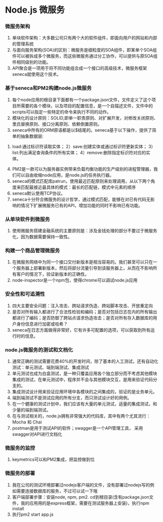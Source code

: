 # Node.js 微服务

### 微服务架构
1. 单块软件架构：大多数公司只有两个大的软件组件，即面向用户的网站和内部的管理系统
2. 与面向服务架构(SOA)的区别：微服务是细粒度的SOA组件，即某单个SOA组件可以被拆成多个微服务，而这些微服务通过分工协作，可以提供与原SOA组件相同级别的功能。
3. API聚合是一项用于将不同功能组合成一个接口的高级技术，微服务框架seneca就使用这个技术。

### 基于seneca和PM2构建node.js微服务
1. 每个node应用的根目录下面都有一个package.json文件，文件定义了这个项目所需要的各个模块，以及项目的配置信息，是一个自描述文件，文件中的scripts可以指定一些特定的命令来执行不同的动作。
2. 模块化的设计原则：SOLID,即单一职责原则、对扩展开发，对修改关闭原则、里氏替换原则、接口分离原则、依赖倒置原则。
3. seneca中所有的ORM原语都是以$结尾的。seneca基于以下操作，提供了简单的抽象数据层:
1) load:通过标识符读取实体；
2）save:创建实体或通过标识符更新实体；
3）list:列出满足查询条件的所有实体；
4）remove:删除指定标识符对应的实体。
4. PM2是一款可以为服务器实例带来负载均衡功能的生产级别的进程管理器，我们可以自由收缩node应用，是node.js的任务执行器。
5. seneca的模式匹配库patrun，使用最近匹配原则来处理调用，从以下两个角度来匹配最接近最具体的模式：最长的匹配链，模式中元素的顺序
6. seneca默认使用TCP协议。
7. seneca十分符合微服务的设计哲学，通过模式匹配，能够在对已有代码无影响的情况下扩展微服务已有的API，增加功能的同时不影响已有功能。

### 从单块软件到微服务
1. 使用微服务搭建金融系统的主要原则是：涉及金钱处理的部分不要过于微服务化，因为数据需要保持一致性。

### 构建一个商品管理微服务
1. 在微服务网络中为同一个接口交付新版本是相当容易的。我们甚至可以只在一个服务器上部署新版本，然后将部分流量引导到该服务器上，从而在不影响所有客户的情况下，验证新版本的正确性。
2. node-inspector是一个npm包，使得chrome可以调试node.js应用

### 安全性和可追溯性
1. 四大主要安全问题：注入攻击、跨站请求伪造、跨站脚本攻击、开放重定向
2. 是否对所有输入都进行了合法性检验和编码；是否对包括日志在内的所有输出都进行了编码；是否防御了跨站点请求伪造攻击；是否对所有存入数据库的用户身份信息进行加密或哈希？
3. seneca在日志方面做得非常好，它有许多可配置的选项，可以获取到所有运行时的信息。

### node.js微服务的测试和文档化
1. 通常正确的测试需要花费40%的开发时间，除了基本的人工测试，还有自动化测试：单元测试、端到端测试、集成测试
2. 单元测试也成为白盒测试，是一种只覆盖应用各个独立部分而不考虑其他模块集成的测试，在单元测试中，程序并不会与其他模块交互，是用来验证代码分支的。
3. 集成测试设计用来验证应用环境中各模块的之间集成的，验证的是业务单元。
4. 端到端测试不是测试应用的所有分支，而只测试设计好的用例。
5. 在一个健康的测试计划中，我们应该有大量的单元测试，适量的集成测试，和少量的端到端测试。
6. 在与测试相关的，node.js拥有非常强大的代码库，其中有两个尤其流行：Mocha 和 Chai
7. postman是用于测试API的软件；swagger是一个API管理工具， 采用swagger对API进行文档化

### 微服务的监控
1. keymetrics可以和PM2集成，把监控做到位

### 微服务的部署
1. 我在公司的测试环境部署过nodejs客户端的文件，没有部署过nodejs写的例如需要连接数据库的服务，不过可以试一下哦
2. 客户端部署步骤：安装node, npm, pm2. cd到根目录(含有package.json文件，我的应用用的是express框架，需要在测试服务器上安装)，执行npm install
3. 执行pm2 start app.js
